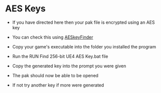 # AES Keys
- If you have directed here then your pak file is encrypted using an AES key

- You can check this using [AESkeyFinder](https://zenhax.com/viewtopic.php?t=9407&start=20)

- Copy your game's executable into the folder you installed the program

- Run the RUN Find 256-bit UE4 AES Key.bat file

- Copy the generated key into the prompt you were given

- The pak should now be able to be opened

- If not try another key if more were generated